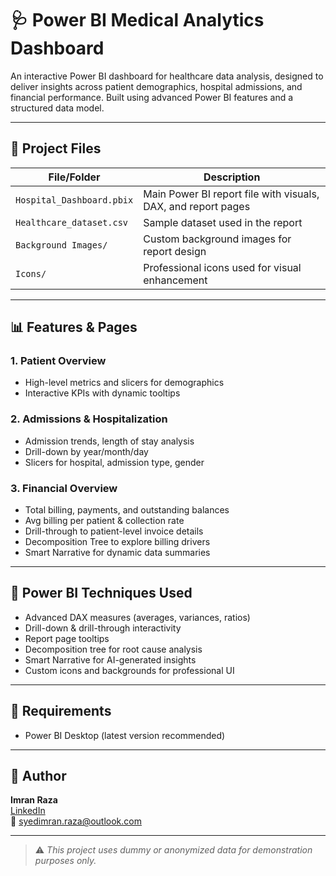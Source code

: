 # 🩺 Power BI Medical Analytics Dashboard

An interactive Power BI dashboard for healthcare data analysis, designed to deliver insights across patient demographics, hospital admissions, and financial performance. Built using advanced Power BI features and a structured data model.

---

## 📁 Project Files

| File/Folder            | Description                                                   |
|------------------------|---------------------------------------------------------------|
| `Hospital_Dashboard.pbix` | Main Power BI report file with visuals, DAX, and report pages   |
| `Healthcare_dataset.csv`  | Sample dataset used in the report                              |
| `Background Images/`      | Custom background images for report design                    |
| `Icons/`                  | Professional icons used for visual enhancement                |

---

## 📊 Features & Pages

### 1. **Patient Overview**
- High-level metrics and slicers for demographics
- Interactive KPIs with dynamic tooltips

### 2. **Admissions & Hospitalization**
- Admission trends, length of stay analysis
- Drill-down by year/month/day
- Slicers for hospital, admission type, gender

### 3. **Financial Overview**
- Total billing, payments, and outstanding balances
- Avg billing per patient & collection rate
- Drill-through to patient-level invoice details
- Decomposition Tree to explore billing drivers
- Smart Narrative for dynamic data summaries

---

## 🧠 Power BI Techniques Used
- Advanced DAX measures (averages, variances, ratios)
- Drill-down & drill-through interactivity
- Report page tooltips
- Decomposition tree for root cause analysis
- Smart Narrative for AI-generated insights
- Custom icons and backgrounds for professional UI

---

## 📌 Requirements
- Power BI Desktop (latest version recommended)

---

## 📝 Author

**Imran Raza**  
[LinkedIn](https://www.linkedin.com/in/imran-raza-883b9178/)  
📧 syedimran.raza@outlook.com

---

> ⚠️ _This project uses dummy or anonymized data for demonstration purposes only._
